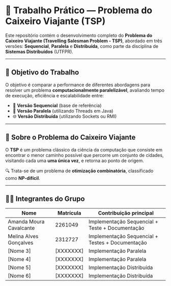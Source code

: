 # 🚚 Trabalho Prático — Problema do Caixeiro Viajante (TSP)

Este repositório contém o desenvolvimento completo do **Problema do Caixeiro Viajante (Travelling Salesman Problem - TSP)**, abordado em três versões: **Sequencial**, **Paralela** e **Distribuída**, como parte da disciplina de **Sistemas Distribuídos** (UTFPR).

---

## 🎯 Objetivo do Trabalho

O objetivo é comparar a performance de diferentes abordagens para resolver um problema **computacionalmente paralelizável**, avaliando tempo de execução, eficiência e escalabilidade entre:

- 🧮 **Versão Sequencial** (base de referência)
- 🔄 **Versão Paralela** (utilizando Threads em Java)
- 🌐 **Versão Distribuída** (utilizando Sockets ou RMI)

---

## 🧩 Sobre o Problema do Caixeiro Viajante

O **TSP** é um problema clássico da ciência da computação que consiste em encontrar o menor caminho possível que percorre um conjunto de cidades, visitando cada uma **uma única vez**, e retorna ao ponto de origem.  

🔍 Trata-se de um problema de **otimização combinatória**, classificado como **NP-difícil**.

---

## 👩‍💻 Integrantes do Grupo

| Nome                        | Matrícula  | Contribuição principal                   |
|-----------------------------|------------|------------------------------------------|
| Amanda Moura Cavalcante     | 2261049    | Implementação Sequencial + Teste + Documentação |
| Melina Alves Gonçalves      | 2312727    | Implementação Sequencial + Testes  + Documentação      |
| [Nome 3]                   | [XXXXXXX]  | Implementação Paralela                  |
| [Nome 4]                   | [XXXXXXX]  | Implementação Paralela                  |
| [Nome 5]                   | [XXXXXXX]  | Implementação Distribuída               |
| [Nome 6]                   | [XXXXXXX]  | Implementação Distribuída               |


## 

